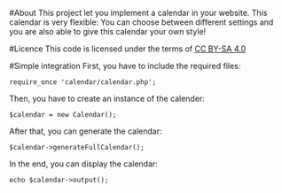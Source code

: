 #About
This project let you implement a calendar in your website. This calendar is very flexible: You can choose between different settings and you are also able to give this calendar your own style!

#Licence
This code is licensed under the terms of [CC BY-SA 4.0](https://creativecommons.org/licenses/by-sa/4.0/)

#Simple integration
First, you have to include the required files:
```
require_once 'calendar/calendar.php';
```

Then, you have to create an instance of the calender:
```
$calendar = new Calendar();
```

After that, you can generate the calendar:
```
$calendar->generateFullCalendar();
```
In the end, you can display the calendar:
```
echo $calendar->output();
```
